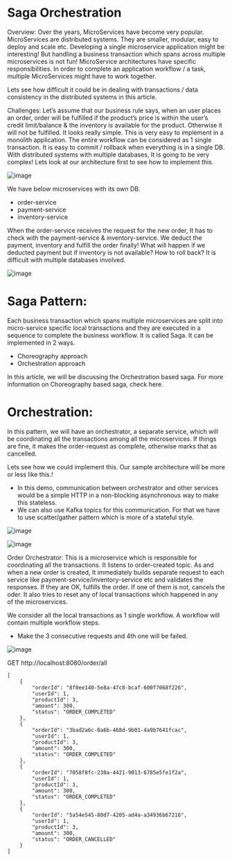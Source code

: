# Saga Orchestration

Overview:
Over the years, MicroServices have become very popular. MicroServices are distributed systems. They are smaller, modular, easy to deploy and scale etc. Developing a single microservice application might be interesting! But handling a business transaction which spans across multiple microservices is not fun! MicroService architectures have specific responsibilities. In order to complete an application workflow / a task, multiple MicroServices might have to work together.

Lets see how difficult it could be in dealing with transactions / data consistency in the distributed systems in this article.

Challenges:
Let’s assume that our business rule says, when an user places an order, order will be fulfilled if the product’s price is within the user’s credit limit/balance & the inventory is available for the product. Otherwise it will not be fulfilled. It looks really simple. This is very easy to implement in a monolith application. The entire workflow can be considered as 1 single transaction. It is easy to commit / rollback when everything is in a single DB. With distributed systems with multiple databases, It is going to be very complex! Lets look at our architecture first to see how to implement this.

![image](https://user-images.githubusercontent.com/54174687/121394970-8a133700-c96f-11eb-8358-fc461f0fabd2.png)


We have below microservices with its own DB.

- order-service
- payment-service
- inventory-service

When the order-service receives the request for the new order, It has to check with the payment-service & inventory-service. We deduct the payment, inventory and fulfill the order finally! What will happen if we deducted payment but if inventory is not available? How to roll back? It is difficult with multiple databases involved.

![image](https://user-images.githubusercontent.com/54174687/121395034-9ac3ad00-c96f-11eb-8be6-cfa846b9f4d0.png)


# Saga Pattern:
Each business transaction which spans multiple microservices are split into micro-service specific local transactions and they are executed in a sequence to complete the business workflow. It is called Saga. It can be implemented in 2 ways.

- Choreography approach
- Orchestration approach

In this article, we will be discussing the Orchestration based saga. For more information on Choreography based saga, check here.

# Orchestration:
In this pattern, we will have an orchestrator, a separate service, which will be coordinating all the transactions among all the microservices. If things are fine, it makes the order-request as complete, otherwise marks that as cancelled.

Lets see how we could implement this. Our sample architecture will be more or less like this.!

- In this demo, communication between orchestrator and other services would be a simple HTTP in a non-blocking asynchronous way to make this stateless.
- We can also use Kafka topics for this communication. For that we have to use scatter/gather pattern which is more of a stateful style.

![image](https://user-images.githubusercontent.com/54174687/121395189-c2b31080-c96f-11eb-9587-88392164ddab.png)

![image](https://user-images.githubusercontent.com/54174687/121395215-ce063c00-c96f-11eb-9448-3cb3c367776b.png)


Order Orchestrator:
This is a microservice which is responsible for coordinating all the transactions. It listens to order-created topic. As and when a new order is created, It immediately builds separate request to each service like payment-service/inventory-service etc and validates the responses. If they are OK, fulfills the order. If one of them is not, cancels the oder. It also tries to reset any of local transactions which happened in any of the microservices.

We consider all the local transactions as 1 single workflow. A workflow will contain multiple workflow steps.

- Make the 3 consecutive requests and 4th one will be failed. 

![image](https://user-images.githubusercontent.com/54174687/121395273-dcecee80-c96f-11eb-96cc-fc7023129be4.png)


GET http://localhost:8080/order/all

```
[
    {
        "orderId": "8f0ee140-5e8a-47c8-bcaf-600f7068f226",
        "userId": 1,
        "productId": 3,
        "amount": 300,
        "status": "ORDER_COMPLETED"
    },
    {
        "orderId": "3bad2a6c-0a6b-468d-9b01-4a9b7641fcac",
        "userId": 1,
        "productId": 3,
        "amount": 300,
        "status": "ORDER_COMPLETED"
    },
    {
        "orderId": "7058f8fc-230a-4421-9013-6785e5fe1f2a",
        "userId": 1,
        "productId": 3,
        "amount": 300,
        "status": "ORDER_COMPLETED"
    },
    {
        "orderId": "5a54e545-80d7-4205-ad4a-a34936b67216",
        "userId": 1,
        "productId": 3,
        "amount": 300,
        "status": "ORDER_CANCELLED"
    }
]
```
